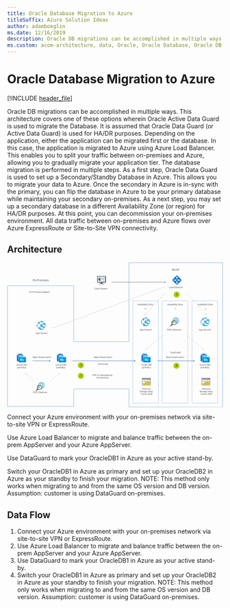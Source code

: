 ```yaml
---
title: Oracle Database Migration to Azure
titleSuffix: Azure Solution Ideas
author: adamboeglin
ms.date: 12/16/2019
description: Oracle DB migrations can be accomplished in multiple ways. This architecture covers one of these options wherein Oracle Active Data Guard is used to migrate the Database.
ms.custom: acom-architecture, data, Oracle, Oracle Database, Oracle DB, Oracle on Azure, Oracle DB architecture, interactive-diagram, 'https://azure.microsoft.com/solutions/architecture/reference-architecture-for-oracle-database-migration-to-azure/'
---
```

# Oracle Database Migration to Azure

[!INCLUDE [header_file](../header.md)]

Oracle DB migrations can be accomplished in multiple ways. This architecture covers one of these options wherein Oracle Active Data Guard is used to migrate the Database. It is assumed that Oracle Data Guard (or Active Data Guard) is used for HA/DR purposes. Depending on the application, either the application can be migrated first or the database. In this case, the application is migrated to Azure using Azure Load Balancer. This enables you to split your traffic between on-premises and Azure, allowing you to gradually migrate your application tier. The database migration is performed in multiple steps. As a first step, Oracle Data Guard is used to set up a Secondary/Standby Database in Azure. This allows you to migrate your data to Azure. Once the secondary in Azure is in-sync with the primary, you can flip the database in Azure to be your primary database while maintaining your secondary on-premises. As a next step, you may set up a secondary database in a different Availability Zone (or region) for HA/DR purposes. At this point, you can decommission your on-premises environment. All data traffic between on-premises and Azure flows over Azure ExpressRoute or Site-to-Site VPN connectivity.

## Architecture

<svg class="architecture-diagram" aria-labelledby="reference-architecture-for-oracle-database-migration-to-azure" height="701" viewbox="0 0 1044 701"  xmlns="http://www.w3.org/2000/svg">
    <g transform="translate(-29 -9)" fill="none" fill-rule="evenodd" stroke="none" stroke-width="1">
        <path d="M0 720.059h1081.57V0H0z"/>
        <text fill="#525252" font-family="SegoeUI-Semibold, Segoe UI" font-size="10.234" font-weight="500">
            <tspan x="134.239" y="155.186">O</tspan><tspan letter-spacing=".006" x="141.975" y="155.186">n</tspan><tspan x="147.953" y="155.186">-P</tspan><tspan letter-spacing="-.089" x="158.047" y="155.186">r</tspan><tspan x="161.656" y="155.186">emises Net</tspan><tspan letter-spacing="-.037" x="212.891" y="155.186">w</tspan><tspan x="220.555" y="155.186">ork</tspan>
        </text>
        <text fill="#525252" font-family="SegoeUI-Semibold, Segoe UI" font-size="13.313" font-weight="500">
            <tspan x="151.507" y="100.323">O</tspan><tspan letter-spacing=".008" x="161.57" y="100.323">n</tspan><tspan x="169.347" y="100.323">-P</tspan><tspan letter-spacing="-.114" x="182.478" y="100.323">r</tspan><tspan x="187.174" y="100.323">emises</tspan>
        </text>
        <path d="M194.902 588.675a14.605 14.605 0 00-14.577 14.229 11.133 11.133 0 0113.007 1.949 11.133 11.133 0 012.068 12.988 14.587 14.587 0 00-.498-29.167z" fill="#FFF"/>
        <path d="M195.74 618.47c3.173-2.78 6.558-7.192 6.558-15.19 0-7.997-3.33-12.584-6.59-15.211l-1.32 1.297c3.05 2.458 5.87 5.849 5.87 13.915 0 8.097-2.915 11.326-5.898 13.935l1.38 1.255z" fill="#3898C5"/>
        <path fill="#3898C5" d="M181.267 604.187h27.443v-1.83h-27.443zM194.99 596.433c-4.502 0-8.567-1.255-10.994-3.125l-1.097 1.096c2.706 2.174 7.107 3.596 12.09 3.596s9.385-1.422 12.091-3.596l-1.097-1.097c-2.427 1.87-6.49 3.125-10.994 3.125"/>
        <path d="M176.788 618.017l-8.637 8.637a2.436 2.436 0 00.014 3.437 2.442 2.442 0 003.437.014l8.641-8.632-3.455-3.456z" fill="#7A7B7B"/>
        <path d="M173.4 621.406a12.081 12.081 0 003.453 3.455l2.26-2.259-3.456-3.452-2.258 2.256z" fill="#1D1D1D"/>
        <path d="M185.25 620.458a7.773 7.773 0 100-15.546 7.773 7.773 0 000 15.546" fill="#FFF"/>
        <path d="M185.49 622.271a9.5 9.5 0 009.5-9.5 9.5 9.5 0 00-9.5-9.5 9.5 9.5 0 00-9.5 9.5 9.5 9.5 0 009.5 9.5" fill="#FFF"/>
        <path d="M189.74 602.472c.185-7.483 2.907-10.732 5.85-13.106l-1.32-1.298c-3.058 2.466-6.18 6.663-6.55 13.784.691.142 1.367.35 2.02.62M195.806 608.57c.207.514.376 1.043.505 1.583 3.967.218 7.483 1.394 9.675 3.078l1.096-1.097c-2.556-2.054-6.632-3.42-11.276-3.564" fill="#3898C5"/>
        <path d="M194.991 587.81a15.48 15.48 0 00-15.459 15.46c0 .032.004.063.005.095.626-.397 1.291-.73 1.983-.994a13.51 13.51 0 018.725-11.747 13.5 13.5 0 0114.302 3.093 13.507 13.507 0 01-8.657 23.025 11.058 11.058 0 01-.993 1.978c.032 0 .063.006.094.006 4.101 0 8.033-1.629 10.933-4.528a15.466 15.466 0 000-21.864 15.464 15.464 0 00-10.933-4.528v.004z" fill="#3898C5"/>
        <path fill="#7FBA00" d="M184.265 617.953l-1.786-5.274-1.371 2.704h-2.53v-1.355h1.677l2.476-4.877 1.524 4.504 2.18-6.511 1.787 5.266 1.669-3.184h2.505v1.373h-1.721l-2.708 5.337-1.527-4.498z"/>
        <path d="M179.005 615.784c0-5.614 3.912-9.5 9.5-9.5a9.44 9.44 0 014.759 1.29 9.514 9.514 0 00-2.948-3.144 9.5 9.5 0 00-14.26 4.844 9.49 9.49 0 001.093 8.324 9.505 9.505 0 003.143 2.949 9.445 9.445 0 01-1.287-4.763" fill="#3898C5"/>
        <path d="M185.49 621.669a8.89 8.89 0 01-8.218-5.491 8.897 8.897 0 016.481-12.13 8.902 8.902 0 019.132 3.78 8.902 8.902 0 01.824 8.347 8.897 8.897 0 01-8.219 5.491v.003zm0-20.903a12.01 12.01 0 00-11.092 7.41 12.01 12.01 0 002.603 13.084 12.002 12.002 0 0013.083 2.602 11.994 11.994 0 005.387-4.422 12.006 12.006 0 00-9.981-18.674z" fill="#7A7B7B"/>
        <path d="M845.516 276.028a14.605 14.605 0 00-14.577 14.23 11.133 11.133 0 0113.007 1.948 11.133 11.133 0 012.068 12.988 14.587 14.587 0 00-.498-29.167v.001z" fill="#FFF"/>
        <path d="M846.354 305.824c3.173-2.782 6.558-7.194 6.558-15.19 0-7.998-3.332-12.585-6.59-15.212l-1.32 1.297c3.049 2.458 5.87 5.85 5.87 13.915 0 8.097-2.916 11.325-5.899 13.935l1.38 1.255z" fill="#3898C5"/>
        <path fill="#3898C5" d="M831.88 291.54h27.443v-1.829H831.88zM845.602 283.786c-4.5 0-8.565-1.255-10.992-3.125l-1.097 1.097c2.705 2.174 7.106 3.596 12.09 3.596 4.983 0 9.385-1.422 12.09-3.597l-1.097-1.097c-2.427 1.871-6.491 3.126-10.994 3.126"/>
        <path d="M827.401 305.371l-8.637 8.637a2.436 2.436 0 00.014 3.437 2.441 2.441 0 003.437.014l8.641-8.632-3.455-3.456z" fill="#7A7B7B"/>
        <path d="M824.013 308.76a12.094 12.094 0 003.454 3.455l2.259-2.26-3.455-3.451-2.258 2.256z" fill="#1D1D1D"/>
        <path d="M835.863 307.811a7.773 7.773 0 100-15.545 7.773 7.773 0 000 15.545" fill="#FFF"/>
        <path d="M836.102 309.625a9.5 9.5 0 009.5-9.5 9.5 9.5 0 00-9.5-9.5 9.5 9.5 0 00-9.5 9.5 9.5 9.5 0 009.5 9.5" fill="#FFF"/>
        <path d="M840.352 289.826c.187-7.484 2.909-10.734 5.85-13.107l-1.32-1.297c-3.056 2.466-6.18 6.663-6.55 13.784.692.141 1.369.349 2.02.62M846.419 295.924c.207.514.376 1.043.505 1.583 3.967.218 7.483 1.394 9.675 3.078l1.096-1.097c-2.556-2.054-6.632-3.42-11.276-3.564" fill="#3898C5"/>
        <path d="M845.605 275.164a15.48 15.48 0 00-15.46 15.46c0 .032.005.062.005.095.627-.397 1.292-.73 1.984-.994a13.507 13.507 0 0126.677-1.958 13.503 13.503 0 01-12.307 16.329 11.03 11.03 0 01-.995 1.978c.034 0 .064.006.096.006 4.1 0 8.033-1.63 10.933-4.528a15.466 15.466 0 000-21.864 15.464 15.464 0 00-10.933-4.528v.004z" fill="#3898C5"/>
        <path fill="#7FBA00" d="M834.878 305.307l-1.786-5.276-1.371 2.705h-2.53v-1.354h1.677l2.476-4.877 1.524 4.504 2.18-6.512 1.787 5.267 1.669-3.185h2.505v1.373h-1.721l-2.71 5.337-1.525-4.498z"/>
        <path d="M829.618 303.138c0-5.614 3.912-9.5 9.5-9.5a9.44 9.44 0 014.76 1.29 9.505 9.505 0 00-2.949-3.144 9.502 9.502 0 00-11.984 1.184 9.508 9.508 0 00-2.7 7.949 9.498 9.498 0 004.66 6.984 9.445 9.445 0 01-1.287-4.763" fill="#3898C5"/>
        <path d="M836.104 309.022a8.89 8.89 0 01-4.942-1.499 8.907 8.907 0 01-3.278-3.992 8.9 8.9 0 016.482-12.129 8.89 8.89 0 019.133 3.78 8.902 8.902 0 011.5 4.942 8.896 8.896 0 01-8.895 8.895v.003zm0-20.903a12.007 12.007 0 00-11.093 7.411 12 12 0 00-.681 6.935 11.998 11.998 0 009.431 9.433 11.996 11.996 0 0012.324-5.105 12.006 12.006 0 00-9.981-18.674z" fill="#7A7B7B"/>
        <text fill="#525252" font-family="SegoeUI-Semibold, Segoe UI" font-size="10.234" font-weight="500">
            <tspan x="451.846" y="138.743">Client </tspan><tspan letter-spacing="-.241" x="481.469" y="138.743">S</tspan><tspan x="486.556" y="138.743">ys</tspan><tspan letter-spacing="-.055" x="496.17" y="138.743">t</tspan><tspan x="499.753" y="138.743">em</tspan>
        </text>
        <text fill="#525252" font-family="SegoeUI-Semibold, Segoe UI" font-size="10.234" font-weight="500">
            <tspan x="167.492" y="354.682">A</tspan><tspan letter-spacing="-.005" x="174.363" y="354.682">p</tspan><tspan x="180.524" y="354.682">p Se</tspan><tspan letter-spacing=".41" x="200.513" y="354.682">r</tspan><tspan letter-spacing="-.076" x="205.121" y="354.682">v</tspan><tspan x="210.157" y="354.682">er1</tspan>
        </text>
        <text fill="#525252" font-family="SegoeUI-Semibold, Segoe UI" font-size="10.234" font-weight="500">
            <tspan x="73.215" y="507.917">Oracle DB1</tspan>
        </text>
        <text fill="#525252" font-family="SegoeUI-Semibold, Segoe UI" font-size="10.234" font-weight="500">
            <tspan x="76.725" y="520.198">(</tspan><tspan letter-spacing="-.005" x="80.124" y="520.198">p</tspan><tspan x="86.285" y="520.198">rima</tspan><tspan letter-spacing=".411" x="107.153" y="520.198">r</tspan><tspan x="111.762" y="520.198">y)</tspan>
        </text>
        <text fill="#525252" font-family="SegoeUI-Semibold, Segoe UI" font-size="10.234" font-weight="500">
            <tspan x="262.689" y="507.917">Oracle DB2</tspan>
        </text>
        <text fill="#525252" font-family="SegoeUI-Semibold, Segoe UI" font-size="10.234" font-weight="500">
            <tspan x="266.711" y="520.198">(stan</tspan><tspan letter-spacing="-.005" x="289.533" y="520.198">db</tspan><tspan x="301.856" y="520.198">y)</tspan>
        </text>
        <text fill="#525252" font-family="SegoeUI-Semibold, Segoe UI" font-size="10.234" font-weight="500">
            <tspan x="677.59" y="507.917">Oracle DB1</tspan>
        </text>
        <text fill="#525252" font-family="SegoeUI-Semibold, Segoe UI" font-size="10.234" font-weight="500">
            <tspan x="681.1" y="520.198">(</tspan><tspan letter-spacing="-.005" x="684.498" y="520.198">p</tspan><tspan x="690.66" y="520.198">rima</tspan><tspan letter-spacing=".411" x="711.528" y="520.198">r</tspan><tspan x="716.137" y="520.198">y)</tspan>
        </text>
        <text fill="#525252" font-family="SegoeUI-Semibold, Segoe UI" font-size="10.234" font-weight="500">
            <tspan x="681.765" y="623.614">P</tspan><tspan letter-spacing="-.089" x="687.747" y="623.614">r</tspan><tspan x="691.356" y="623.614">emium</tspan>
        </text>
        <text fill="#525252" font-family="SegoeUI-Semibold, Segoe UI" font-size="10.234" font-weight="500" letter-spacing="-.291">
            <tspan x="670.825" y="635.895">S</tspan><tspan letter-spacing="-.056" x="675.812" y="635.895">t</tspan><tspan x="679.393" y="635.895">orage using</tspan>
        </text>
        <text fill="#525252" font-family="SegoeUI-Semibold, Segoe UI" font-size="10.234" font-weight="500">
            <tspan x="675.461" y="648.176">Oracle ASM</tspan>
        </text>
        <text fill="#525252" font-family="SegoeUI-Semibold, Segoe UI" font-size="10.234" font-weight="500">
            <tspan x="971.38" y="623.614">P</tspan><tspan letter-spacing="-.089" x="977.362" y="623.614">r</tspan><tspan x="980.971" y="623.614">emium</tspan>
        </text>
        <text fill="#525252" font-family="SegoeUI-Semibold, Segoe UI" font-size="10.234" font-weight="500" letter-spacing="-.291">
            <tspan x="960.44" y="635.895">S</tspan><tspan letter-spacing="-.056" x="965.426" y="635.895">t</tspan><tspan x="969.008" y="635.895">orage using</tspan>
        </text>
        <text fill="#525252" font-family="SegoeUI-Semibold, Segoe UI" font-size="10.234" font-weight="500">
            <tspan x="965.076" y="648.176">Oracle ASM</tspan>
        </text>
        <text fill="#525252" font-family="SegoeUI-Semibold, Segoe UI" font-size="10.234" font-weight="500">
            <tspan x="959.979" y="507.917">Oracle DB2</tspan>
        </text>
        <text fill="#525252" font-family="SegoeUI-Semibold, Segoe UI" font-size="10.234" font-weight="500">
            <tspan x="964.001" y="520.198">(stan</tspan><tspan letter-spacing="-.005" x="986.823" y="520.198">db</tspan><tspan x="999.146" y="520.198">y)</tspan>
        </text>
        <text fill="#525252" font-family="SegoeUI-Semibold, Segoe UI" font-size="10.234" font-weight="500">
            <tspan x="957.257" y="337.694">A</tspan><tspan letter-spacing="-.005" x="964.128" y="337.694">p</tspan><tspan x="970.29" y="337.694">p Se</tspan><tspan letter-spacing=".41" x="990.278" y="337.694">r</tspan><tspan letter-spacing="-.076" x="994.886" y="337.694">v</tspan><tspan x="999.922" y="337.694">er3</tspan>
        </text>
        <text fill="#525252" font-family="SegoeUI-Semibold, Segoe UI" font-size="10.234" font-weight="500">
            <tspan x="670.488" y="337.694">A</tspan><tspan letter-spacing="-.005" x="677.359" y="337.694">p</tspan><tspan x="683.52" y="337.694">p Se</tspan><tspan letter-spacing=".41" x="703.508" y="337.694">r</tspan><tspan letter-spacing="-.077" x="708.116" y="337.694">v</tspan><tspan x="713.152" y="337.694">er2</tspan>
        </text>
        <text fill="#525252" font-family="SegoeUI-Semibold, Segoe UI" font-size="10.234" font-weight="500" letter-spacing="-.216">
            <tspan x="660.284" y="216.911">A</tspan><tspan letter-spacing="-.167" x="666.719" y="216.911">v</tspan><tspan x="671.575" y="216.911">aila</tspan><tspan letter-spacing="-.005" x="687.605" y="216.911">b</tspan><tspan x="693.767" y="216.911">ility Zone</tspan>
        </text>
        <text fill="#525252" font-family="SegoeUI-Semibold, Segoe UI" font-size="10.234" font-weight="500">
            <tspan x="696.011" y="235.997">0</tspan>
        </text>
        <text fill="#525252" font-family="SegoeUI-Semibold, Segoe UI" font-size="10.234" font-weight="500" letter-spacing="-.216">
            <tspan x="804.165" y="216.911">A</tspan><tspan letter-spacing="-.167" x="810.601" y="216.911">v</tspan><tspan x="815.456" y="216.911">aila</tspan><tspan letter-spacing="-.005" x="831.487" y="216.911">b</tspan><tspan x="837.648" y="216.911">ility Zone</tspan>
        </text>
        <text fill="#525252" font-family="SegoeUI-Semibold, Segoe UI" font-size="10.234" font-weight="500">
            <tspan x="840.67" y="235.997">1</tspan>
        </text>
        <text fill="#525252" font-family="SegoeUI-Semibold, Segoe UI" font-size="10.234" font-weight="500" letter-spacing="-.216">
            <tspan x="950.462" y="216.911">A</tspan><tspan letter-spacing="-.167" x="956.897" y="216.911">v</tspan><tspan x="961.752" y="216.911">aila</tspan><tspan letter-spacing="-.005" x="977.783" y="216.911">b</tspan><tspan x="983.944" y="216.911">ility Zone</tspan>
        </text>
        <text fill="#525252" font-family="SegoeUI-Semibold, Segoe UI" font-size="10.234" font-weight="500">
            <tspan x="986.189" y="235.997">2</tspan>
        </text>
        <text fill="#525252" font-family="SegoeUI-Semibold, Segoe UI" font-size="10.234" font-weight="500" letter-spacing="-.116">
            <tspan x="803.009" y="337.694">F</tspan><tspan x="807.915" y="337.694">SFQ O</tspan><tspan letter-spacing="-.005" x="836.914" y="337.694">b</tspan><tspan x="843.075" y="337.694">se</tspan><tspan letter-spacing=".41" x="852.924" y="337.694">r</tspan><tspan letter-spacing="-.077" x="857.532" y="337.694">v</tspan><tspan x="862.568" y="337.694">er</tspan>
        </text>
        <text fill="#525252" font-family="SegoeUI-Semibold, Segoe UI" font-size="10.234" font-weight="500">
            <tspan x="811.953" y="133.421">L</tspan><tspan letter-spacing="-.119" x="816.956" y="133.421">o</tspan><tspan x="822.828" y="133.421">ad Balancer</tspan>
        </text>
        <text fill="#525252" font-family="SegoeUI-Semibold, Segoe UI" font-size="13.313" font-weight="500">
            <tspan x="826.996" y="48.881">Azu</tspan><tspan letter-spacing="-.114" x="849.884" y="48.881">r</tspan><tspan x="854.58" y="48.881">e</tspan>
        </text>
        <text fill="#525252" font-family="SegoeUI-Semibold, Segoe UI" font-size="10.234" font-weight="500">
            <tspan x="818.789" y="448.151">DataGua</tspan><tspan letter-spacing="-.088" x="858.96" y="448.151">r</tspan><tspan x="862.57" y="448.151">d</tspan>
        </text>
        <text fill="#525252" font-family="SegoeUI-Semibold, Segoe UI" font-size="10.234" font-weight="500" letter-spacing="-.274">
            <tspan x="798.668" y="470.236">R</tspan><tspan x="804.496" y="470.236">e</tspan><tspan letter-spacing="-.005" x="809.932" y="470.236">d</tspan><tspan x="816.094" y="470.236">o </tspan><tspan letter-spacing="-.29" x="825.019" y="470.236">S</tspan><tspan x="830.006" y="470.236">t</tspan><tspan letter-spacing="-.089" x="833.704" y="470.236">r</tspan><tspan x="837.313" y="470.236">eam (sync)</tspan>
        </text>
        <text fill="#525252" font-family="SegoeUI-Semibold, Segoe UI" font-size="10.234" font-weight="500">
            <tspan x="467.431" y="504.49">DataGua</tspan><tspan letter-spacing="-.088" x="507.603" y="504.49">r</tspan><tspan x="511.213" y="504.49">d</tspan>
        </text>
        <text fill="#525252" font-family="SegoeUI-Semibold, Segoe UI" font-size="10.234" font-weight="500">
            <tspan x="440.925" y="558.874">VPN or Ex</tspan><tspan letter-spacing="-.005" x="487.273" y="558.874">p</tspan><tspan letter-spacing="-.088" x="493.435" y="558.874">r</tspan><tspan x="497.045" y="558.874">ess</tspan><tspan letter-spacing="-.278" x="511.306" y="558.874">R</tspan><tspan x="517.125" y="558.874">ou</tspan><tspan letter-spacing="-.056" x="529.208" y="558.874">t</tspan><tspan x="532.789" y="558.874">e</tspan>
        </text>
        <text fill="#525252" font-family="SegoeUI-Semibold, Segoe UI" font-size="10.234" font-weight="500">
            <tspan x="460.892" y="571.155">Connectivity</tspan>
        </text>
        <text fill="#525252" font-family="SegoeUI-Semibold, Segoe UI" font-size="10.234" font-weight="500" letter-spacing="-.116">
            <tspan x="153.511" y="641.79">F</tspan><tspan x="158.417" y="641.79">SFQ O</tspan><tspan letter-spacing="-.005" x="187.415" y="641.79">b</tspan><tspan x="193.577" y="641.79">se</tspan><tspan letter-spacing=".41" x="203.426" y="641.79">r</tspan><tspan letter-spacing="-.077" x="208.034" y="641.79">v</tspan><tspan x="213.069" y="641.79">er</tspan>
        </text>
        <text fill="#525252" font-family="SegoeUI-Semibold, Segoe UI" font-size="10.234" font-weight="500" letter-spacing="-.274">
            <tspan x="153.112" y="470.257">R</tspan><tspan x="158.939" y="470.257">e</tspan><tspan letter-spacing="-.005" x="164.376" y="470.257">d</tspan><tspan x="170.537" y="470.257">o </tspan><tspan letter-spacing="-.29" x="179.462" y="470.257">S</tspan><tspan x="184.449" y="470.257">t</tspan><tspan letter-spacing="-.089" x="188.147" y="470.257">r</tspan><tspan x="191.756" y="470.257">eam (sync)</tspan>
        </text>
        <text fill="#525252" font-family="SegoeUI-Semibold, Segoe UI" font-size="10.234" font-weight="500" letter-spacing="-.274">
            <tspan x="449.02" y="470.257">R</tspan><tspan x="454.848" y="470.257">e</tspan><tspan letter-spacing="-.005" x="460.284" y="470.257">d</tspan><tspan x="466.446" y="470.257">o </tspan><tspan letter-spacing="-.29" x="475.371" y="470.257">S</tspan><tspan x="480.358" y="470.257">t</tspan><tspan letter-spacing="-.089" x="484.056" y="470.257">r</tspan><tspan x="487.665" y="470.257">eam (sync)</tspan>
        </text>
        <path d="M694.138 463.159v-8.946h-15.031v29.619c0 2.055 3.102 3.868 7.697 4.836v-25.509h7.334z" fill="#0072C6"/>
        <path fill="#2D88CB" d="M694.38 454.213h-.242v8.946h15.555v-8.946z"/>
        <path d="M709.692 454.212c0 3.022-6.85 5.56-15.272 5.56-8.423 0-15.314-2.417-15.314-5.56 0-3.022 6.851-5.562 15.273-5.562s15.313 2.54 15.313 5.562" fill="#FFF"/>
        <path d="M706.59 453.969c0 1.975-5.48 3.627-12.17 3.627-6.688 0-12.17-1.652-12.17-3.627 0-2.055 5.482-3.707 12.17-3.707 6.69 0 12.17 1.652 12.17 3.707" fill="#0072C6"/>
        <path d="M704.05 456.185c1.652-.645 2.538-1.41 2.538-2.217 0-2.054-5.48-3.707-12.17-3.707-6.69 0-12.21 1.653-12.21 3.707 0 .807.967 1.653 2.539 2.217 2.216-.887 5.722-1.41 9.63-1.41 3.95-.04 7.456.523 9.673 1.41" fill="#2D88CB"/>
        <path fill="#0078D4" d="M688.177 491.808h34.495v-26.557h-34.495z"/>
        <path fill="#50E6FF" d="M688.177 468.116h34.495v-3.587h-34.495zM709.451 475.73v-2.539h-15.837v11.444h6.286l3.87 3.991c.08.08.282 0 .241-.162l-.524-3.869h1.975a6.141 6.141 0 01-.766-2.94c.04-2.903 2.055-5.32 4.755-5.925"/>
        <path d="M711.991 476.736v-.442c-.322-.08-.726-.08-1.128-.08-3.022 0-5.56 2.457-5.56 5.56a5.52 5.52 0 005.56 5.561c.564 0 1.168-.08 1.692-.283l-2.82-2.74.805-1.49h1.491c.564 0 1.048-.484 1.048-1.048 0-.564-.484-1.048-1.048-1.048h-4.674l2.417-2.66v1.21h2.217a2.486 2.486 0 012.498 2.498 2.51 2.51 0 01-2.498 2.498l2.015 1.975a5.496 5.496 0 002.297-4.473 5.443 5.443 0 00-1.653-3.909h-1.692c-.524-.12-.967-.565-.967-1.129" fill="#50E6FF"/>
        <path d="M713.357 476.777c-.16 0-.24-.04-.282-.16-.04-.04-.04-.08-.04-.202 0-.2.161-.323.322-.323.202 0 .322.162.322.323s-.12.322-.322.362zm4.191-5.642l-2.94 2.943h-1.533a.534.534 0 00-.524.523v2.056c0 .281.243.523.524.523h2.015a.533.533 0 00.524-.523v-1.975h.322l.484-.484v-.564l.162-.16h.563l.322-.323v-.645l.444-.444h.403v-.967h-.766v.04z" fill="#50E6FF"/>
        <path d="M713.357 476.778c-.04-.04-.202-.08-.282-.16.04.08.121.16.282.16" fill="#50E6FF"/>
        <path d="M285.187 463.159v-8.946h-15.031v29.619c0 2.055 3.103 3.868 7.697 4.836v-25.509h7.334z" fill="#0072C6"/>
        <path fill="#2D88CB" d="M285.429 454.213h-.242v8.946h15.555v-8.946z"/>
        <path d="M300.742 454.212c0 3.022-6.85 5.56-15.273 5.56-8.422 0-15.314-2.417-15.314-5.56 0-3.022 6.852-5.562 15.274-5.562 8.421 0 15.313 2.54 15.313 5.562" fill="#FFF"/>
        <path d="M297.64 453.969c0 1.975-5.48 3.627-12.17 3.627-6.69 0-12.17-1.652-12.17-3.627 0-2.055 5.48-3.707 12.17-3.707 6.69 0 12.17 1.652 12.17 3.707" fill="#0072C6"/>
        <path d="M295.099 456.185c1.652-.645 2.539-1.41 2.539-2.217 0-2.054-5.48-3.707-12.17-3.707-6.69 0-12.211 1.653-12.211 3.707 0 .807.968 1.653 2.539 2.217 2.217-.887 5.723-1.41 9.63-1.41 3.95-.04 7.457.523 9.673 1.41" fill="#2D88CB"/>
        <path fill="#0078D4" d="M279.226 491.808h34.495v-26.557h-34.495z"/>
        <path fill="#50E6FF" d="M279.226 468.116h34.495v-3.587h-34.495zM300.501 475.73v-2.539h-15.838v11.444h6.287l3.868 3.991c.081.08.283 0 .243-.162l-.525-3.869h1.975a6.141 6.141 0 01-.766-2.94c.041-2.903 2.056-5.32 4.756-5.925"/>
        <path d="M303.04 476.736v-.442c-.322-.08-.725-.08-1.128-.08-3.022 0-5.561 2.457-5.561 5.56a5.521 5.521 0 005.561 5.561c.565 0 1.169-.08 1.692-.283l-2.82-2.74.806-1.49h1.491c.563 0 1.048-.484 1.048-1.048 0-.564-.485-1.048-1.048-1.048h-4.675l2.418-2.66v1.21h2.216a2.486 2.486 0 012.499 2.498 2.511 2.511 0 01-2.499 2.498l2.016 1.975a5.497 5.497 0 002.296-4.473 5.442 5.442 0 00-1.652-3.909h-1.692c-.525-.12-.968-.565-.968-1.129" fill="#50E6FF"/>
        <path d="M304.407 476.777c-.16 0-.242-.04-.282-.16-.04-.04-.04-.08-.04-.202 0-.2.161-.323.322-.323.201 0 .322.162.322.323s-.12.322-.322.362zm4.19-5.642l-2.94 2.943h-1.532a.534.534 0 00-.525.523v2.056c0 .281.243.523.525.523H306.14a.534.534 0 00.525-.523v-1.975h.322l.484-.484v-.564l.161-.16h.564l.322-.323v-.645l.444-.444h.402v-.967h-.766v.04z" fill="#50E6FF"/>
        <path d="M304.406 476.778c-.04-.04-.2-.08-.282-.16.041.08.121.16.282.16" fill="#50E6FF"/>
        <path d="M91.013 463.159v-8.946H75.982v29.619c0 2.055 3.102 3.868 7.697 4.836v-25.509h7.334z" fill="#0072C6"/>
        <path fill="#2D88CB" d="M91.255 454.213h-.242v8.946h15.555v-8.946z"/>
        <path d="M106.567 454.212c0 3.022-6.85 5.56-15.272 5.56-8.423 0-15.314-2.417-15.314-5.56 0-3.022 6.851-5.562 15.273-5.562s15.313 2.54 15.313 5.562" fill="#FFF"/>
        <path d="M103.466 453.969c0 1.975-5.48 3.627-12.17 3.627-6.69 0-12.17-1.652-12.17-3.627 0-2.055 5.48-3.707 12.17-3.707 6.69 0 12.17 1.652 12.17 3.707" fill="#0072C6"/>
        <path d="M100.925 456.185c1.65-.645 2.538-1.41 2.538-2.217 0-2.054-5.48-3.707-12.17-3.707-6.69 0-12.21 1.653-12.21 3.707 0 .807.967 1.653 2.539 2.217 2.216-.887 5.722-1.41 9.63-1.41 3.95-.04 7.456.523 9.673 1.41" fill="#2D88CB"/>
        <path fill="#0078D4" d="M85.052 491.808h34.495v-26.557H85.052z"/>
        <path fill="#50E6FF" d="M85.052 468.116h34.495v-3.587H85.052zM106.326 475.73v-2.539H90.49v11.444h6.286l3.87 3.991c.08.08.282 0 .241-.162l-.524-3.869h1.975a6.141 6.141 0 01-.766-2.94c.04-2.903 2.055-5.32 4.755-5.925"/>
        <path d="M108.866 476.736v-.442c-.322-.08-.726-.08-1.128-.08-3.022 0-5.56 2.457-5.56 5.56a5.52 5.52 0 005.56 5.561c.564 0 1.168-.08 1.692-.283l-2.82-2.74.805-1.49h1.491c.564 0 1.048-.484 1.048-1.048 0-.564-.484-1.048-1.048-1.048h-4.675l2.418-2.66v1.21h2.217a2.486 2.486 0 012.498 2.498 2.51 2.51 0 01-2.498 2.498l2.015 1.975a5.498 5.498 0 002.297-4.473 5.443 5.443 0 00-1.653-3.909h-1.692c-.524-.12-.967-.565-.967-1.129" fill="#50E6FF"/>
        <path d="M110.232 476.777c-.16 0-.24-.04-.282-.16-.04-.04-.04-.08-.04-.202 0-.2.161-.323.322-.323.202 0 .322.162.322.323s-.12.322-.322.362zm4.191-5.642l-2.942 2.943h-1.53a.534.534 0 00-.525.523v2.056c0 .281.243.523.524.523h2.015a.534.534 0 00.524-.523v-1.975h.322l.484-.484v-.564l.161-.16h.564l.322-.323v-.645l.444-.444h.403v-.967h-.766v.04z" fill="#50E6FF"/>
        <path d="M110.232 476.778c-.04-.04-.202-.08-.282-.16.04.08.121.16.282.16" fill="#50E6FF"/>
        <path d="M980.506 463.159v-8.946h-15.031v29.619c0 2.055 3.103 3.868 7.697 4.836v-25.509h7.334z" fill="#0072C6"/>
        <path fill="#2D88CB" d="M980.748 454.213h-.242v8.946h15.555v-8.946z"/>
        <path d="M996.062 454.212c0 3.022-6.852 5.56-15.274 5.56-8.422 0-15.313-2.417-15.313-5.56 0-3.022 6.85-5.562 15.274-5.562 8.42 0 15.313 2.54 15.313 5.562" fill="#FFF"/>
        <path d="M992.959 453.969c0 1.975-5.48 3.627-12.17 3.627-6.689 0-12.17-1.652-12.17-3.627 0-2.055 5.481-3.707 12.17-3.707 6.69 0 12.17 1.652 12.17 3.707" fill="#0072C6"/>
        <path d="M990.418 456.185c1.652-.645 2.539-1.41 2.539-2.217 0-2.054-5.48-3.707-12.17-3.707-6.689 0-12.211 1.653-12.211 3.707 0 .807.968 1.653 2.539 2.217 2.217-.887 5.723-1.41 9.631-1.41 3.949-.04 7.455.523 9.672 1.41" fill="#2D88CB"/>
        <path fill="#0078D4" d="M974.545 491.808h34.495v-26.557h-34.495z"/>
        <path fill="#50E6FF" d="M974.545 468.116h34.495v-3.587h-34.495zM995.82 475.73v-2.539h-15.838v11.444h6.287l3.868 3.991c.081.08.283 0 .243-.162l-.525-3.869h1.975a6.141 6.141 0 01-.766-2.94c.04-2.903 2.056-5.32 4.756-5.925"/>
        <path d="M998.36 476.736v-.442c-.323-.08-.726-.08-1.129-.08-3.022 0-5.56 2.457-5.56 5.56a5.521 5.521 0 005.56 5.561c.565 0 1.17-.08 1.692-.283l-2.82-2.74.806-1.49h1.491c.563 0 1.048-.484 1.048-1.048 0-.564-.485-1.048-1.048-1.048h-4.675l2.418-2.66v1.21h2.216a2.486 2.486 0 012.5 2.498 2.511 2.511 0 01-2.5 2.498l2.016 1.975a5.497 5.497 0 002.296-4.473 5.446 5.446 0 00-1.652-3.909h-1.692c-.525-.12-.968-.565-.968-1.129" fill="#50E6FF"/>
        <path d="M999.727 476.777c-.161 0-.242-.04-.282-.16-.04-.04-.04-.08-.04-.202 0-.2.16-.323.322-.323.2 0 .322.162.322.323s-.121.322-.322.362zm4.19-5.642l-2.941 2.943h-1.531a.534.534 0 00-.525.523v2.056c0 .281.243.523.525.523H1001.459a.533.533 0 00.524-.523v-1.975h.323l.484-.484v-.564l.16-.16h.565l.322-.323v-.645l.444-.444h.402v-.967h-.766v.04z" fill="#50E6FF"/>
        <path d="M999.726 476.778c-.04-.04-.201-.08-.282-.16.04.08.12.16.282.16" fill="#50E6FF"/>
        <path d="M193.833 335.263c11.863 0 21.48-9.712 21.48-21.691 0-11.981-9.617-21.692-21.48-21.692s-21.48 9.71-21.48 21.692c0 11.979 9.617 21.69 21.48 21.69" fill="#FFF"/>
        <path d="M179.72 307.78c1.159-.422 2.423-.527 3.58-.21.212-.317.528-.528.738-.844 2-2.105 4.107-3.896 6.002-5.159-2.316-2.422-4.317-4.844-5.791-7.37-1.263.631-2.527 1.367-3.685 2.21-.843.737-1.58 1.37-2.317 2.211-.316 1.685-.422 5.055 1.474 9.161M193.093 299.672c5.896-3.16 11.056-3.16 14.426-2.737-3.897-3.265-8.846-4.95-13.794-4.95-2.212 0-4.423.316-6.634 1.053 2 2.317 4 4.529 6.002 6.634M176.773 317.888c-1.79-2.422-1.79-5.58 0-7.897-1.475-3.581-1.368-6.53-.843-8.634-4.948 7.265-5.16 17.058.106 24.534.106-2.211.422-4.738 1.263-7.476-.21-.105-.316-.316-.526-.527M197.095 303.778c2.526 2.526 4.948 4.843 7.16 6.738 2-1.158 4.528-.632 6.002 1.158 1.053 1.37 1.158 3.054.632 4.423 1.685 1.37 2.843 2.211 3.685 2.843 1.685-6.212.527-13.162-3.685-18.638-.106-.105-.211-.21-.211-.315-.421.105-5.896-.316-13.583 3.791M209.414 318.308c-2 1.58-4.949 1.159-6.528-.842-1.054-1.475-1.159-3.264-.527-4.844-2.738-2.107-5.58-4.529-8.319-6.95l-.21-.21.21.21c-1.79 1.157-3.685 2.738-5.686 4.528l-.737.738c1.053 2.105.947 4.632-.315 6.528.421.315.736.632 1.158.947 2 1.58 4.001 2.844 5.791 3.897 1.895-1.159 4.317-.844 5.686.947.421.526.632 1.157.737 1.685 5.37 1.58 9.266 1.053 10.636.736 1.052-1.474 1.79-3.053 2.421-4.738-.842-.526-2.212-1.474-4.317-2.947.211.105.105.21 0 .315M199.413 329.364c-1.896 1.475-4.527 1.053-6.002-.842-.632-.948-.947-2-.843-3.054-2.105-1.053-4.212-2.317-6.317-4-.632-.528-1.158-.949-1.79-1.475-.948.421-2 .526-3.054.526-1.474 3.896-1.684 7.477-1.474 9.793 3.896 3.264 8.845 4.95 13.794 4.95 4.633 0 9.161-1.475 13.057-4.423l1.896-1.58c-2.212 0-5.055-.105-8.319-.842-.21.211-.527.632-.948.947" fill="#59B3D8"/>
        <path d="M699.208 317.855c11.863 0 21.48-9.712 21.48-21.69 0-11.982-9.617-21.694-21.48-21.694-11.864 0-21.481 9.712-21.481 21.693 0 11.98 9.617 21.691 21.481 21.691" fill="#FFF"/>
        <path d="M685.096 290.372c1.158-.421 2.422-.526 3.58-.211.21-.315.526-.526.737-.842 2-2.106 4.107-3.896 6.002-5.16-2.316-2.422-4.317-4.844-5.792-7.371a26.308 26.308 0 00-3.685 2.212c-.842.737-1.58 1.369-2.317 2.21-.315 1.685-.421 5.056 1.475 9.162M698.467 282.264c5.896-3.159 11.057-3.159 14.426-2.738-3.896-3.264-8.845-4.949-13.794-4.949-2.211 0-4.423.317-6.634 1.053a188.45 188.45 0 006.002 6.635M682.148 300.48c-1.79-2.422-1.79-5.58 0-7.897-1.476-3.58-1.37-6.529-.844-8.634-4.947 7.264-5.159 17.057.106 24.534.106-2.212.423-4.738 1.264-7.477-.212-.105-.315-.315-.526-.526M702.469 286.37c2.527 2.527 4.949 4.844 7.16 6.739 2-1.158 4.528-.632 6.002 1.158 1.054 1.37 1.158 3.054.632 4.423 1.685 1.369 2.843 2.211 3.685 2.843 1.685-6.213.527-13.162-3.685-18.638-.106-.105-.21-.211-.21-.316-.422.105-5.897-.315-13.584 3.791M714.788 300.9c-2 1.58-4.948 1.158-6.528-.842-1.053-1.474-1.159-3.264-.527-4.844-2.737-2.106-5.58-4.528-8.318-6.95l-.21-.21.21.21c-1.79 1.158-3.686 2.74-5.687 4.53l-.736.735c1.053 2.106.947 4.634-.316 6.53.421.315.737.63 1.158.946 2.001 1.58 4.001 2.843 5.792 3.897 1.894-1.159 4.316-.843 5.685.947.421.527.632 1.158.738 1.685 5.37 1.58 9.266 1.053 10.635.737 1.053-1.475 1.79-3.054 2.421-4.738-.84-.527-2.21-1.475-4.317-2.948.211.104.105.21 0 .315M704.788 311.957c-1.896 1.474-4.528 1.053-6.002-.843-.632-.947-.948-2-.843-3.053-2.106-1.053-4.212-2.317-6.318-4.001-.632-.527-1.158-.948-1.79-1.475-.947.422-2 .527-3.054.527-1.473 3.896-1.684 7.476-1.473 9.792 3.895 3.265 8.844 4.949 13.793 4.949 4.633 0 9.162-1.473 13.057-4.422l1.896-1.58c-2.21 0-5.054-.105-8.319-.841-.21.21-.526.63-.947.947" fill="#59B3D8"/>
        <path d="M987.75 317.855c11.864 0 21.481-9.712 21.481-21.69 0-11.982-9.617-21.694-21.481-21.694-11.863 0-21.48 9.712-21.48 21.693 0 11.98 9.617 21.691 21.48 21.691" fill="#FFF"/>
        <path d="M973.639 290.372c1.158-.421 2.422-.526 3.58-.211.21-.315.526-.526.736-.842 2-2.106 4.108-3.896 6.002-5.16-2.316-2.422-4.316-4.844-5.791-7.371-1.263.632-2.527 1.369-3.685 2.212-.842.737-1.58 1.369-2.317 2.21-.315 1.685-.421 5.056 1.475 9.162M987.01 282.264c5.896-3.159 11.056-3.159 14.426-2.738-3.897-3.264-8.845-4.949-13.794-4.949-2.212 0-4.423.317-6.634 1.053 2 2.317 4 4.529 6.002 6.635M970.69 300.48c-1.79-2.422-1.79-5.58 0-7.897-1.475-3.58-1.369-6.529-.843-8.634-4.949 7.264-5.159 17.057.106 24.534.105-2.212.421-4.738 1.263-7.477-.21-.105-.316-.315-.526-.526M991.012 286.37c2.527 2.527 4.949 4.844 7.16 6.739 2-1.158 4.528-.632 6.002 1.158 1.053 1.37 1.158 3.054.632 4.423 1.685 1.369 2.843 2.211 3.685 2.843 1.685-6.213.527-13.162-3.685-18.638-.106-.105-.211-.211-.211-.316-.421.105-5.896-.315-13.583 3.791M1003.331 300.9c-2 1.58-4.949 1.158-6.528-.842-1.053-1.474-1.159-3.264-.527-4.844-2.738-2.106-5.58-4.528-8.318-6.95l-.21-.21.21.21c-1.79 1.158-3.686 2.74-5.687 4.53l-.737.735c1.054 2.106.948 4.634-.315 6.53.421.315.737.63 1.158.946 2.001 1.58 4.001 2.843 5.791 3.897 1.895-1.159 4.317-.843 5.686.947.421.527.632 1.158.738 1.685 5.37 1.58 9.265 1.053 10.635.737 1.052-1.475 1.79-3.054 2.421-4.738-.842-.527-2.21-1.475-4.317-2.948.211.104.105.21 0 .315M993.33 311.957c-1.896 1.474-4.527 1.053-6.002-.843-.632-.947-.947-2-.842-3.053-2.106-1.053-4.212-2.317-6.318-4.001-.632-.527-1.158-.948-1.79-1.475-.947.422-2 .527-3.054.527-1.473 3.896-1.684 7.476-1.473 9.792 3.895 3.265 8.844 4.949 13.793 4.949 4.633 0 9.162-1.473 13.057-4.422l1.896-1.58c-2.21 0-5.055-.105-8.319-.841-.21.21-.526.63-.948.947" fill="#59B3D8"/>
        <path fill="#EBEBEB" d="M466.85 103.762h37.409V77.037H466.85z"/>
        <path d="M492.155 106.44h-11.692c1.405 4.998-.483 5.715-8.75 5.715v2.618H499.827v-2.618c-8.268 0-9.079-.714-7.672-5.716" fill="#7A7A7A"/>
        <path d="M504.675 74.773h.018-38.082c-.557 0-1.061.224-1.46.572.399-.348.902-.572 1.459-.572h38.065z" fill="#707070"/>
        <path d="M504.7 74.775l-3.914 3.332h3.128v25H471.43l-3.916 3.333h37.16c1.291 0 2.597-1.152 2.597-2.447V77.24c0-1.297-1.289-2.449-2.57-2.465" fill="#3E3E3E"/>
        <path d="M464.272 103.995V77.241a2.531 2.531 0 010 .001v26.753c0 1.295 1.043 2.447 2.336 2.447h.906v-.001h-.906c-1.293 0-2.336-1.152-2.336-2.446" fill="#FFF"/>
        <path d="M467.53 103.105V78.107h33.256l3.913-3.333H466.607c-.556 0-1.059.223-1.46.571a2.542 2.542 0 00-.876 1.895v26.753c0 1.294 1.043 2.447 2.336 2.447h.906l3.916-3.335h-3.9z" fill="#707070"/>
        <path fill="#9FA0A1" d="M471.717 114.772h28.113v-2.618h-28.113z"/>
        <path d="M486.382 76.588c0 .34-.272.615-.61.615a.612.612 0 01-.61-.615.611.611 0 111.22 0" fill="#B7D332"/>
        <path fill="#0078D4" d="M488.111 85.522h12.738v-.866h-12.738zM488.111 90.311h12.738v-.866h-12.738zM488.111 95.1h12.738v-.866h-12.738z"/>
        <path d="M470.486 89.842c0 3.968 3.19 7.185 7.127 7.185 1.686 0 3.23-.593 4.451-1.58l-4.45-5.605h-7.128z" fill="#3C3C41"/>
        <path d="M477.613 89.842l4.451-5.606a7.06 7.06 0 00-4.45-1.578c-3.938 0-7.128 3.216-7.128 7.184h7.127z" fill="#75757A"/>
        <path d="M482.054 84.236l-4.45 5.605v.001l4.45 5.607a7.188 7.188 0 002.678-5.608 7.185 7.185 0 00-2.678-5.605" fill="#50E6FF"/>
        <path d="M871.402 91.465L853.61 73.637c-.789-.791-1.84-1.231-2.893-1.231-1.05 0-2.103.44-2.89 1.23l-17.794 17.829c-.789.79-1.228 1.844-1.228 2.897 0 1.055.44 2.109 1.228 2.899l17.88 17.917c.79.79 1.753 1.228 2.892 1.228 1.052 0 2.105-.438 2.893-1.228l17.881-17.917c.788-.79 1.226-1.757 1.226-2.9-.174-1.052-.613-2.106-1.402-2.896zm-20.686-14.843l5.786 5.796h-4.032v8.432h-3.419v-8.432h-4.119l5.784-5.796zM834.414 96.47v-3.426h7.888v-4.128l5.786 5.797-5.786 5.797v-4.04h-7.888zm16.302 16.335l-5.784-5.796h4.032v-8.256h3.418v8.256h4.12l-5.786 5.796zM867.02 96.47h-7.802v4.128l-5.785-5.796 5.785-5.798v4.04h7.802v3.426z" fill="#0072C6"/>
        <path d="M152.033 485.037h82.138" stroke="#185A97" stroke-linecap="round" stroke-width="1.5"/>
        <path fill="#185A97" d="M233.017 481.683l5.809 3.353-5.81 3.354z"/>
        <path d="M344.845 485.037h300.939" stroke="#185A97" stroke-linecap="round" stroke-width="1.5"/>
        <path fill="#185A97" d="M644.63 481.683l5.81 3.353-5.81 3.354z"/>
        <path d="M756.499 485.037h175.783" stroke="#185A97" stroke-linecap="round" stroke-width="1.5"/>
        <path fill="#185A97" d="M931.128 481.683l5.809 3.353-5.81 3.354z"/>
        <path stroke="#156AB3" stroke-linecap="round" d="M1047.98 688.846v.5h-.5"/>
        <path d="M1044.477 689.346H925.864" stroke="#156AB3" stroke-dasharray="1.001,3.003" stroke-linecap="round"/>
        <path stroke="#156AB3" stroke-linecap="round" d="M924.362 689.346h-.5v-.5"/>
        <path d="M923.862 685.854V196.822" stroke="#156AB3" stroke-dasharray="0.997,2.991" stroke-linecap="round"/>
        <path stroke="#156AB3" stroke-linecap="round" d="M923.862 195.326v-.5h.5"/>
        <path d="M927.364 194.826h118.614" stroke="#156AB3" stroke-dasharray="1.001,3.003" stroke-linecap="round"/>
        <path stroke="#156AB3" stroke-linecap="round" d="M1047.48 194.826h.5v.5"/>
        <path d="M1047.98 198.317V687.35" stroke="#156AB3" stroke-dasharray="0.997,2.991" stroke-linecap="round"/>
        <path stroke="#156AB3" stroke-linecap="round" d="M903.475 688.846v.5h-.5"/>
        <path d="M899.972 689.346H781.359" stroke="#156AB3" stroke-dasharray="1.001,3.003" stroke-linecap="round"/>
        <path stroke="#156AB3" stroke-linecap="round" d="M779.857 689.346h-.5v-.5"/>
        <path d="M779.357 685.854V196.822" stroke="#156AB3" stroke-dasharray="0.997,2.991" stroke-linecap="round"/>
        <path stroke="#156AB3" stroke-linecap="round" d="M779.357 195.326v-.5h.5"/>
        <path d="M782.86 194.826h118.613" stroke="#156AB3" stroke-dasharray="1.001,3.003" stroke-linecap="round"/>
        <path stroke="#156AB3" stroke-linecap="round" d="M902.975 194.826h.5v.5"/>
        <path d="M903.475 198.317V687.35" stroke="#156AB3" stroke-dasharray="0.997,2.991" stroke-linecap="round"/>
        <path stroke="#156AB3" stroke-linecap="round" d="M761.48 688.846v.5h-.5"/>
        <path d="M757.976 689.346H639.363" stroke="#156AB3" stroke-dasharray="1.001,3.003" stroke-linecap="round"/>
        <path stroke="#156AB3" stroke-linecap="round" d="M637.861 689.346h-.5v-.5"/>
        <path d="M637.361 685.854V196.822" stroke="#156AB3" stroke-dasharray="0.997,2.991" stroke-linecap="round"/>
        <path stroke="#156AB3" stroke-linecap="round" d="M637.361 195.326v-.5h.5"/>
        <path d="M640.864 194.826h118.613" stroke="#156AB3" stroke-dasharray="1.001,3.003" stroke-linecap="round"/>
        <path stroke="#156AB3" stroke-linecap="round" d="M760.98 194.826h.5v.5"/>
        <path d="M761.48 198.317V687.35" stroke="#156AB3" stroke-dasharray="0.997,2.991" stroke-linecap="round"/>
        <path stroke="#156AB3" d="M351.017 705.12H30.377V121.212h320.64V392.34H618.48V9.99h453.41V709.196l-453.41-.931v-88.02H351.017z"/>
        <path d="M254.798 324.268l539.279-198.677" stroke="#CBCBCB" stroke-linecap="round" stroke-width="1.5"/>
        <path fill="#CBCBCB" d="M254.306 320.808l-3.904 5.454 6.675.656z"/>
        <path d="M698.445 260.478l97.236-105.544" stroke="#CBCBCB" stroke-linecap="round" stroke-width="1.5"/>
        <path fill="#CBCBCB" d="M696.463 257.6l-1.063 6.623 6.267-2.39z"/>
        <path d="M992.638 260.478l-97.235-105.544" stroke="#CBCBCB" stroke-linecap="round" stroke-width="1.5"/>
        <path fill="#CBCBCB" d="M994.621 257.6l1.063 6.623-6.267-2.39z"/>
        <path d="M703.559 426.45l82.613-66.719" stroke="#CBCBCB" stroke-linecap="round" stroke-width="1.5"/>
        <path fill="#CBCBCB" d="M702.05 423.297l-2.087 6.375 6.565-1.38z"/>
        <path d="M977.694 426.45l-82.613-66.719" stroke="#CBCBCB" stroke-linecap="round" stroke-width="1.5"/>
        <path fill="#CBCBCB" d="M979.202 423.297l2.088 6.375-6.565-1.38z"/>
        <path d="M121.464 547.915l39.096 32.68" stroke="#CBCBCB" stroke-linecap="round" stroke-width="1.5"/>
        <path fill="#CBCBCB" d="M119.956 551.068l-2.088-6.375 6.566 1.38z"/>
        <path d="M278.838 547.915l-39.096 32.68" stroke="#CBCBCB" stroke-linecap="round" stroke-width="1.5"/>
        <path fill="#CBCBCB" d="M280.346 551.068l2.088-6.375-6.566 1.38z"/>
        <path d="M535.509 104.298h256.595" stroke="#505055" stroke-width="1.5"/>
        <path fill="#505055" d="M790.948 100.943l5.81 3.354-5.81 3.355z"/>
        <a class="architecture-tooltip-trigger" href="#">
            <circle cx="385.5" cy="557.5" fill="#A5CE00" r="14.5"/>
            <text fill="#303030" font-family="SegoeUI, Segoe UI" font-size="15" transform="translate(381.491 563)">
                1
            </text>
        </a>
        <a class="architecture-tooltip-trigger" href="#">
            <circle cx="849.5" cy="164.5" fill="#A5CE00" r="14.5"/>
            <text fill="#303030" font-family="SegoeUI, Segoe UI" font-size="15" transform="translate(845.491 169)">
                2
            </text>
        </a>
        <a class="architecture-tooltip-trigger" href="#">
            <circle cx="385.5" cy="506.5" fill="#A5CE00" r="14.5"/>
            <text fill="#303030" font-family="SegoeUI, Segoe UI" font-size="15" transform="translate(382.491 511)">
                3
            </text>
        </a>
        <a class="architecture-tooltip-trigger" href="#">
            <circle cx="848.5" cy="508.5" fill="#A5CE00" r="14.5"/>
            <text fill="#303030" font-family="SegoeUI, Segoe UI" font-size="15" transform="translate(844.491 513)">
                4
            </text>
        </a>
        <path d="M971.592 603.75c-.754 0-1.592-.755-1.592-1.595v.002c0 .838.586 1.593 1.592 1.593h38.695c.838 0 1.592-.587 1.592-1.593v-27.778h-11.28l-27.248 29.371h-1.76z" fill="#A0A1A2"/>
        <path d="M971.592 568c-1.006 0-1.592.755-1.592 1.595 0-.84.838-1.595 1.592-1.595M1011.879 574.378v-4.784c0-.839-.586-1.594-1.592-1.594h-3.768l-5.917 6.378h11.277z" fill="#7A7A7A"/>
        <path fill="#FFF" d="M970 574.378v.001h30.6l.002-.001z"/>
        <path d="M970 575.804v26.352c0 .838.838 1.594 1.592 1.594h1.759l27.249-29.37H970v1.424z" fill="#A0A1A2"/>
        <path d="M970 575.804v26.352c0 .838.838 1.594 1.592 1.594h1.759l27.249-29.37H970v1.424z" fill="#B3B4B5"/>
        <path d="M1006.518 568h-34.927c-.754 0-1.592.755-1.592 1.595v4.783h30.602l5.917-6.378z" fill="#7A7A7A"/>
        <path d="M1006.518 568h-34.927c-.754 0-1.592.755-1.592 1.595v4.783h30.602l5.917-6.378z" fill="#959595"/>
        <path fill="#FFF" d="M985.746 583.524H996.3v-6.378h-10.554z"/>
        <path fill="#FCD116" d="M985.746 592.169H996.3v-6.378h-10.554zM998.308 592.169h10.554v-6.378h-10.554z"/>
        <path fill="#FFF" d="M998.308 583.524h10.554v-6.378h-10.554zM973.183 583.524h10.554v-6.378h-10.554zM973.183 592.169h10.554v-6.378h-10.554z"/>
        <path fill="#FCD116" d="M973.183 600.729h10.554v-6.378h-10.554zM985.746 600.729H996.3v-6.378h-10.554zM998.308 600.729h10.554v-6.378h-10.554z"/>
        <path d="M683.592 603.75c-.754 0-1.592-.755-1.592-1.595v.002c0 .838.586 1.593 1.592 1.593h38.695c.838 0 1.592-.587 1.592-1.593v-27.778H712.6l-27.249 29.371h-1.759z" fill="#A0A1A2"/>
        <path d="M683.592 568c-1.006 0-1.592.755-1.592 1.595 0-.84.838-1.595 1.592-1.595M723.88 574.378v-4.784c0-.839-.587-1.594-1.593-1.594h-3.768l-5.917 6.378h11.277z" fill="#7A7A7A"/>
        <path fill="#FFF" d="M682 574.378v.001h30.6l.002-.001z"/>
        <path d="M682 575.804v26.352c0 .838.838 1.594 1.592 1.594h1.76l27.249-29.37H682v1.424z" fill="#A0A1A2"/>
        <path d="M682 575.804v26.352c0 .838.838 1.594 1.592 1.594h1.76l27.249-29.37H682v1.424z" fill="#B3B4B5"/>
        <path d="M718.519 568h-34.927c-.754 0-1.592.755-1.592 1.595v4.783h30.602l5.917-6.378z" fill="#7A7A7A"/>
        <path d="M718.519 568h-34.927c-.754 0-1.592.755-1.592 1.595v4.783h30.602l5.917-6.378z" fill="#959595"/>
        <path fill="#FFF" d="M697.747 583.524H708.3v-6.378h-10.554z"/>
        <path fill="#FCD116" d="M697.747 592.169H708.3v-6.378h-10.554zM710.309 592.169h10.554v-6.378h-10.554z"/>
        <path fill="#FFF" d="M710.309 583.524h10.554v-6.378h-10.554zM685.184 583.524h10.554v-6.378h-10.554zM685.184 592.169h10.554v-6.378h-10.554z"/>
        <path fill="#FCD116" d="M685.184 600.729h10.554v-6.378h-10.554zM697.747 600.729H708.3v-6.378h-10.554zM710.309 600.729h10.554v-6.378h-10.554z"/>
    </g>
</svg>

<div class="architecture-tooltip-content" id="architecture-tooltip-1">
<p>Connect your Azure environment with your on-premises network via site-to-site VPN or ExpressRoute.</p>
</div>
<div class="architecture-tooltip-content" id="architecture-tooltip-2">
<p>Use Azure Load Balancer to migrate and balance traffic between the on-prem AppServer and your Azure AppServer.</p>
</div>
<div class="architecture-tooltip-content" id="architecture-tooltip-3">
<p>Use DataGuard to mark your OracleDB1 in Azure as your active stand-by.</p>
</div>
<div class="architecture-tooltip-content" id="architecture-tooltip-4">
<p>Switch your OracleDB1 in Azure as primary and set up your OracleDB2 in Azure as your standby to finish your migration. NOTE: This method only works when migrating to and from the same OS version and DB version. Assumption: customer is using DataGuard on-premises.</p>
</div>

## Data Flow

1. Connect your Azure environment with your on-premises network via site-to-site VPN or ExpressRoute.
1. Use Azure Load Balancer to migrate and balance traffic between the on-prem AppServer and your Azure AppServer.
1. Use DataGuard to mark your OracleDB1 in Azure as your active stand-by.
1. Switch your OracleDB1 in Azure as primary and set up your OracleDB2 in Azure as your standby to finish your migration. NOTE: This method only works when migrating to and from the same OS version and DB version. Assumption: customer is using DataGuard on-premises.



